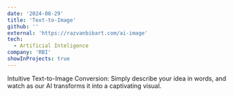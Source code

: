 ```yaml
---
date: '2024-08-29'
title: 'Text-to-Image'
github: ''
external: 'https://razvanbibart.com/ai-image'
tech:
  - Artificial Inteligence
company: 'RBI'
showInProjects: true
---
```


Intuitive Text-to-Image Conversion: Simply describe your idea in words, and watch as our AI transforms it into a captivating visual.

